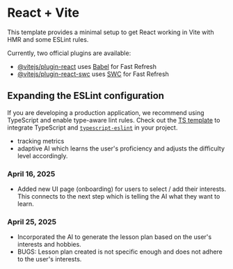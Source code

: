 # React + Vite

This template provides a minimal setup to get React working in Vite with HMR and some ESLint rules.

Currently, two official plugins are available:

- [@vitejs/plugin-react](https://github.com/vitejs/vite-plugin-react/blob/main/packages/plugin-react/README.md) uses [Babel](https://babeljs.io/) for Fast Refresh
- [@vitejs/plugin-react-swc](https://github.com/vitejs/vite-plugin-react-swc) uses [SWC](https://swc.rs/) for Fast Refresh

## Expanding the ESLint configuration

If you are developing a production application, we recommend using TypeScript and enable type-aware lint rules. Check out the [TS template](https://github.com/vitejs/vite/tree/main/packages/create-vite/template-react-ts) to integrate TypeScript and [`typescript-eslint`](https://typescript-eslint.io) in your project.

- tracking metrics
- adaptive AI which learns the user's proficiency and adjusts the difficulty level accordingly.

### April 16, 2025
- Added new UI page (onboarding) for users to select / add their interests. This connects to the next step which is telling the AI what they want to learn.

### April 25, 2025
- Incorporated the AI to generate the lesson plan based on the user's interests and hobbies.
- BUGS: Lesson plan created is not specific enough and does not adhere to the user's interests.